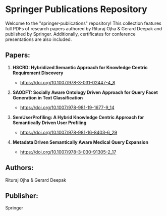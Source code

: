 # Springer Publications Repository

Welcome to the "springer-publications" repository! This collection features full PDFs of research papers authored by Rituraj Ojha & Gerard Deepak and published by Springer. Additionally, certificates for conference presentations are also included.

## Papers:

1. **HSCRD: Hybridized Semantic Approach for Knowledge Centric Requirement Discovery**
   - https://doi.org/10.1007/978-3-031-02447-4_8

2. **SAODFT: Socially Aware Ontology Driven Approach for Query Facet Generation in Text Classification**
   - https://doi.org/10.1007/978-981-19-1677-9_14

3. **SemUserProfiling: A Hybrid Knowledge Centric Approach for Semantically Driven User Profiling**
   - https://doi.org/10.1007/978-981-16-8403-6_29

4. **Metadata Driven Semantically Aware Medical Query Expansion**
   - https://doi.org/10.1007/978-3-030-91305-2_17

## Authors:
Rituraj Ojha & Gerard Deepak

## Publisher:
Springer
